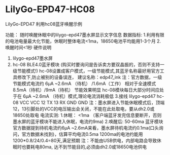 # LilyGo-EPD47-HC08
LilyGo-EPD47 利用hc08蓝牙唤醒示例

 功能：
    随时唤醒休眠中的lilygo-epd47墨水屏显示文字信息
  数据指标:
    1.利用有限的电池电量最大化节能，休眠时整体电流<1ma，18650电池平均能用1-3个月
    2.唤醒时间<1秒
  硬件说明
  1. lilygo-epd47墨水屏
  2. hc-08 BLE4.0蓝牙模块 (购买时要询问是告诉卖方要双晶振的，否则不支持一级节能模式!)
     hc-08设置成客户模式，一级节能模式,其蓝牙名称最好用官方工具修改下,防止被别的设备误连，
     建议名称：edp47_ink
     注：官方数据，一级节能模式电流约 6μA ~2.6mA （待机） /1.6mA（工作）
        相对于全速模式 8.5mA（待机）/9mA（待机） 节能效果明显
        hc-08模块每日大部分时间应处于在 6μA ~2.6mA （待机）模式,理论电流消耗极低
  3.接线
     lilygo-epd47  hc-08
       VCC         VCC
       12          TX
       13          RX
       GND         GND
  注：墨水屏进入节能休眠模式后，顶端12，13引脚处的VCC的电压输出会关闭，不能在此处取电，要从dh2.0或18650处取电
  电流实测:
  1.休眠： <1ma （客户端蓝牙发完信息要断开，否则墨水屏的蓝牙模块不能进入休眠，电流约9ma)
  2.唤醒后: 50-60ma
  蓝牙模块官方数据提到待机电流约6μA ~2.6mA来看，墨水屏待机电流约0.1ma(口头询问，官方数据未找到)，估算平均电流0.5ma
  1200ma的电池约能用 1200*0.8/24/0.4=80天,满足预期
  注：不能由USB供电，内部电路会导致休眠时也要耗电80ma, 达不到节能目的,必须由dh2.0或18650电池供电
  
